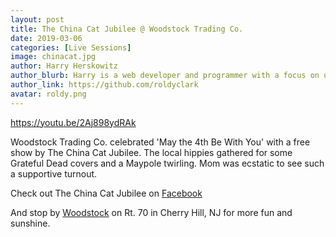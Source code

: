 ```yaml
---
layout: post
title: The China Cat Jubilee @ Woodstock Trading Co.
date: 2019-03-06
categories: [Live Sessions]
image: chinacat.jpg
author: Harry Herskowitz
author_blurb: Harry is a web developer and programmer with a focus on using technology to empower local artists and communities
author_link: https://github.com/roldyclark
avatar: roldy.png
---
```


https://youtu.be/2Aj898ydRAk

Woodstock Trading Co. celebrated 'May the 4th Be With You' with a free show by The China Cat Jubilee. The local hippies gathered for some Grateful Dead covers and a Maypole twirling. Mom was ecstatic to see such a supportive turnout.

Check out The China Cat Jubilee on [Facebook](https://www.facebook.com/chinacatjubilee/)

And stop by [Woodstock](https://www.facebook.com/WoodstockTradingCompany/) on Rt. 70 in Cherry Hill, NJ for more fun and sunshine.
